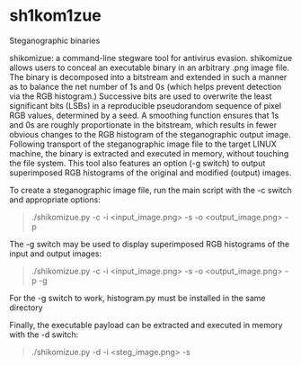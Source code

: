 # sh1kom1zue
Steganographic binaries

shikomizue: a command-line stegware tool for antivirus evasion. shikomizue allows users to conceal an executable binary in an arbitrary .png image file. The binary is decomposed into a bitstream and extended in such a manner as to balance the net number of 1s and 0s (which helps prevent detection via the RGB histogram.) Successive bits are used to overwrite the least significant bits (LSBs) in a reproducible pseudorandom sequence of pixel RGB values, determined by a seed. A smoothing function ensures that 1s and 0s are roughly proportionate in the bitstream, which results in fewer obvious changes to the RGB histogram of the steganographic output image. Following transport of the steganographic image file to the target LINUX machine, the binary is extracted and executed in memory, without touching the file system. This tool also features an option (-g switch) to output superimposed RGB histograms of the original and modified (output) images.

To create a steganographic image file, run the main script with the -c switch and appropriate options:

>./shikomizue.py -c -i <input_image.png> -s <random seed> -o <output_image.png> -p <executable payload>


The -g switch may be used to display superimposed RGB histograms of the input and output images:
>./shikomizue.py -c -i <input_image.png> -s <random seed> -o <output_image.png> -p <executable payload> -g

For the -g switch to work, histogram.py must be installed in the same directory
  


Finally, the executable payload can be extracted and executed in memory with the -d switch:
>./shikomizue.py -d -i <steg_image.png> -s <random seed>
